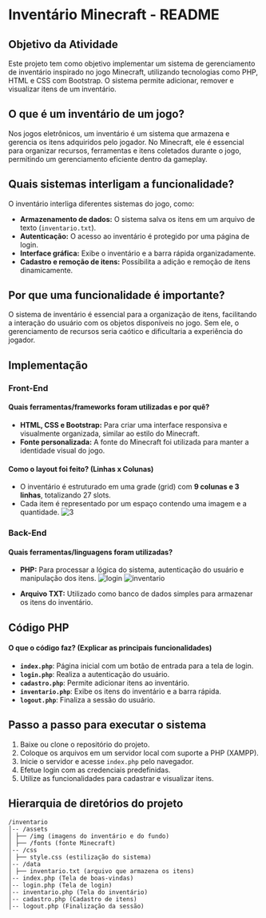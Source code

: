 # Inventário Minecraft - README

## Objetivo da Atividade
Este projeto tem como objetivo implementar um sistema de gerenciamento de inventário inspirado no jogo Minecraft, utilizando tecnologias como PHP, HTML e CSS com Bootstrap. O sistema permite adicionar, remover e visualizar itens de um inventário.

## O que é um inventário de um jogo?
Nos jogos eletrônicos, um inventário é um sistema que armazena e gerencia os itens adquiridos pelo jogador. No Minecraft, ele é essencial para organizar recursos, ferramentas e itens coletados durante o jogo, permitindo um gerenciamento eficiente dentro da gameplay.

## Quais sistemas interligam a funcionalidade?
O inventário interliga diferentes sistemas do jogo, como:
- **Armazenamento de dados:** O sistema salva os itens em um arquivo de texto (`inventario.txt`).
- **Autenticação:** O acesso ao inventário é protegido por uma página de login.
- **Interface gráfica:** Exibe o inventário e a barra rápida organizadamente.
- **Cadastro e remoção de itens:** Possibilita a adição e remoção de itens dinamicamente.

## Por que uma funcionalidade é importante?
O sistema de inventário é essencial para a organização de itens, facilitando a interação do usuário com os objetos disponíveis no jogo. Sem ele, o gerenciamento de recursos seria caótico e dificultaria a experiência do jogador.

## Implementação
### Front-End
#### Quais ferramentas/frameworks foram utilizadas e por quê?
- **HTML, CSS e Bootstrap:** Para criar uma interface responsiva e visualmente organizada, similar ao estilo do Minecraft.
- **Fonte personalizada:** A fonte do Minecraft foi utilizada para manter a identidade visual do jogo.

#### Como o layout foi feito? (Linhas x Colunas)
- O inventário é estruturado em uma grade (grid) com **9 colunas e 3 linhas**, totalizando 27 slots.
- Cada item é representado por um espaço contendo uma imagem e a quantidade.
![3](https://github.com/user-attachments/assets/6c355581-4c25-4c8d-8bc6-182879020f5c)



### Back-End
#### Quais ferramentas/linguagens foram utilizadas?
- **PHP:** Para processar a lógica do sistema, autenticação do usuário e manipulação dos itens.
  ![login](https://github.com/user-attachments/assets/232618ac-8e9f-44a8-9edf-9f7cbdec72ca) ![inventario](https://github.com/user-attachments/assets/2e5024fb-b004-4620-93f8-3b66c6a223f6)


- **Arquivo TXT:** Utilizado como banco de dados simples para armazenar os itens do inventário.

## Código PHP
#### O que o código faz? (Explicar as principais funcionalidades)
- **`index.php`**: Página inicial com um botão de entrada para a tela de login.
- **`login.php`**: Realiza a autenticação do usuário.
- **`cadastro.php`**: Permite adicionar itens ao inventário.
- **`inventario.php`**: Exibe os itens do inventário e a barra rápida.
- **`logout.php`**: Finaliza a sessão do usuário.

## Passo a passo para executar o sistema
1. Baixe ou clone o repositório do projeto.
2. Coloque os arquivos em um servidor local com suporte a PHP (XAMPP).
3. Inicie o servidor e acesse `index.php` pelo navegador.
4. Efetue login com as credenciais predefinidas.
5. Utilize as funcionalidades para cadastrar e visualizar itens.

## Hierarquia de diretórios do projeto
```
/inventario
│-- /assets
│ ├── /img (imagens do inventário e do fundo)
│ ├── /fonts (fonte Minecraft)
│-- /css
│ ├── style.css (estilização do sistema)
│-- /data
│ ├── inventario.txt (arquivo que armazena os itens)
│-- index.php (Tela de boas-vindas)
│-- login.php (Tela de login)
│-- inventario.php (Tela do inventário)
│-- cadastro.php (Cadastro de itens)
│-- logout.php (Finalização da sessão)
```
